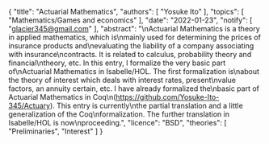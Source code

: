 {
    "title": "Actuarial Mathematics",
    "authors": [
        "Yosuke Ito"
    ],
    "topics": [
        "Mathematics/Games and economics"
    ],
    "date": "2022-01-23",
    "notify": [
        "glacier345@gmail.com"
    ],
    "abstract": "\nActuarial Mathematics is a theory in applied mathematics, which is\nmainly used for determining the prices of insurance products and\nevaluating the liability of a company associating with insurance\ncontracts. It is related to calculus, probability theory and financial\ntheory, etc. In this entry, I formalize the very basic part of\nActuarial Mathematics in Isabelle/HOL. The first formalization is\nabout the theory of interest which deals with interest rates, present\nvalue factors, an annuity certain, etc. I have already formalized the\nbasic part of Actuarial Mathematics in Coq\n(https://github.com/Yosuke-Ito-345/Actuary). This entry is currently\nthe partial translation and a little generalization of the Coq\nformalization. The further translation in Isabelle/HOL is now\nproceeding.",
    "licence": "BSD",
    "theories": [
        "Preliminaries",
        "Interest"
    ]
}